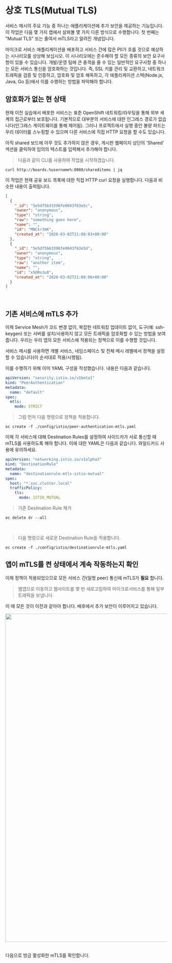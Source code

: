 # 상호 TLS(Mutual TLS)
서비스 메시의 주요 기능 중 하나는 애플리케이션에 추가 보안을 제공하는 기능입니다. 이 작업은 다음 몇 가지 랩에서 살펴볼 몇 가지 다른 방식으로 수행합니다. 첫 번째는 "Mutual TLS" 또는 줄여서 mTLS라고 알려진 개념입니다.

마이크로 서비스 애플리케이션을 배포하고 서비스 간에 많은 PII가 흐를 것으로 예상하는 시나리오를 상상해 보십시오. 이 시나리오에는 준수해야 할 모든 종류의 보안 요구사항이 있을 수 있습니다. 개발/운영 팀에 큰 충격을 줄 수 있는 일반적인 요구사항 중 하나는 모든 서비스 통신을 암호화하는 것입니다. 즉, SSL 키를 관리 및 교환하고, 네트워크 트래픽을 검증 및 인증하고, 암호화 및 암호 해독하고, 각 애플리케이션 스택(Node.js, Java, Go 등)에서 이를 수행하는 방법을 파악해야 합니다.

## 암호화가 없는 현 상태
현재 이전 실습에서 배포한 서비스는 표준 OpenShift 네트워킹/라우팅을 통해 외부 세계의 접근로부터 보호됩니다. 기본적으로 대부분의 서비스에 대한 인그레스 경로가 없습니다(인그레스 게이트웨이를 통해 제어됨). 그러나 프로젝트에서 실행 중인 불량 파드는 우리 데이터를 스누핑할 수 있으며 다른 서비스에 직접 HTTP 요청을 할 수도 있습니다.

<p><i class="fa fa-info-circle"></i> 아직 shared 보드에 아무 것도 추가하지 않은 경우, 게시판 웹페이지 상단의 'Shared' 섹션을 클릭하여 임의의 텍스트를 입력해서 추가해야 합니다. </p>

<blockquote>
<i class="fa fa-terminal"></i> 다음과 같이 CLI를 사용하여 작업을 시작하겠습니다.
</blockquote>

```execute
curl http://boards.%username%:8080/shareditems | jq
```

이 작업은 현재 공유 보드 목록에 대한 직접 HTTP curl 요청을 실행합니다. 다음과 비슷한 내용이 출력됩니다.

```json
[
  {
    "_id": "5e5d75b33396fe0043f63e5c",
    "owner": "anonymous",
    "type": "string",
    "raw": "something goes here",
    "name": "",
    "id": "MNCkr3mK",
    "created_at": "2020-03-02T21:08:03+00:00"
  },
  {
    "_id": "5e5d75b63396fe0043f63e5d",
    "owner": "anonymous",
    "type": "string",
    "raw": "another item",
    "name": "",
    "id": "x5ORoJu8",
    "created_at": "2020-03-02T21:08:06+00:00"
  }
]
```

<br>

## 기존 서비스에 mTLS 추가
이제 Service Mesh가 코드 변경 없이, 복잡한 네트워킹 업데이트 없이, 도구(예: ssh-keygen) 또는 서버를 설치/사용하지 않고 모든 트래픽을 암호화할 수 있는 방법을 보여줍니다. 우리는 우리 앱의 모든 서비스에 적용되는 정책으로 이를 수행할 것입니다.

<p>
<i class="fa fa-info-circle"></i>
서비스 메시를 사용하면 개별 서비스, 네임스페이스 및 전체 메시 레벨에서 정책을 설정할 수 있습니다(이 순서대로 적용/시행됨).
</p>

이를 수행하기 위해 이미 YAML 구성을 작성했습니다. 내용은 다음과 같습니다.


```yaml
apiVersion: "security.istio.io/v1beta1"
kind: "PeerAuthentication"
metadata:
  name: "default"
spec:
  mtls:
    mode: STRICT
```

<blockquote>
<i class="fa fa-terminal"></i> 그럼 먼저 다음 명령으로 정책을 적용합니다.
</blockquote>

```execute
oc create -f ./config/istio/peer-authentication-mtls.yaml
```

이제 각 서비스에 대해 Destination Rules를 설정하여 사이드카가 서로 통신할 때 mTLS를 사용하도록 해야 합니다. 이에 대한 YAML은 다음과 같습니다. 와일드카드 사용에 유의하세요.
```yaml
apiVersion: "networking.istio.io/v1alpha3"
kind: "DestinationRule"
metadata:
  name: "destinationrule-mtls-istio-mutual"
spec:
  host: "*.svc.cluster.local"
  trafficPolicy:
    tls:
      mode: ISTIO_MUTUAL
```

<blockquote>
<i class="fa fa-terminal"></i> 기존 Destination Rule 제거
</blockquote>

```execute
oc delete dr --all
```
<br>

<blockquote>
<i class="fa fa-terminal"></i> 다음 명령으로 새로운 Destination Rule을 적용합니다.
</blockquote>

```execute
oc create -f ./config/istio/destinationrule-mtls.yaml
```

## 앱이 mTLS를 켠 상태에서 계속 작동하는지 확인
이제 정책이 적용되었으므로 모든 서비스 간(일명 peer) 통신에 mTLS가 **필요** 합니다.

<blockquote>
<i class="fa fa-desktop"></i> 웹앱으로 이동하고 웹사이트를 몇 번 새로고침하여 마이크로서비스를 통해 일부 트래픽을 보냅니다.
</blockquote>
이 때 모든 것이 이전과 같아야 합니다. 배후에서 추가 보안이 이루어지고 있습니다.

<img src="images/app-boardslist.png" width="1024" class="screenshot"><br/>

<br>
다음으로 방금 활성화한 mTLS를 확인합니다.

